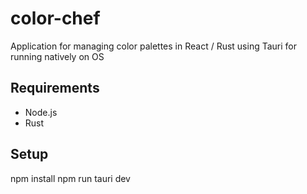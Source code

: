 # color-chef
Application for managing color palettes in React / Rust using Tauri for running natively on OS

## Requirements
* Node.js
* Rust

## Setup
npm install
npm run tauri dev
